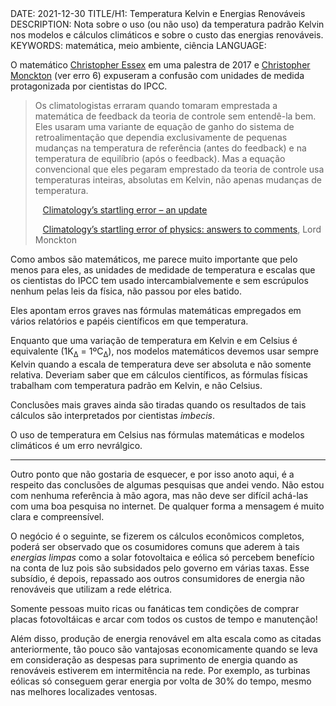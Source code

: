 <!DOCTYPE html>
<meta http-equiv="content-type" content="text/html; charset=utf-8">
<link rel="stylesheet" href="../css/style.css" type="text/css">
<!-- PLAIN TEXT -->
DATE: 2021-12-30
TITLE/H1: Temperatura Kelvin e Energias Renováveis
DESCRIPTION: Nota sobre o uso (ou não uso) da temperatura padrão Kelvin
nos modelos e cálculos climáticos e sobre o custo das energias renováveis.
KEYWORDS: matemática, meio ambiente, ciência
LANGUAGE: 

<!-- DATE MUST BE IN THE FORMAT YYY-MM-DD -->
<!-- H1 WILL BE ADDED TO POST/ARTICLE HEADER -->
<!-- KEYWORD DELIMITER IS COMMA -->


<!-- HYPERTEXT -->


O matemático [Christopher Essex](https://www.youtube.com/watch?v=6LFhQtTNLLU)
em uma palestra de 2017 e
[Christopher Monckton](https://www.youtube.com/watch?v=Jtlt0nh78V0) (ver erro 6)
expuseram a confusão com unidades de medida protagonizada por cientistas do IPCC.


> Os climatologistas erraram quando tomaram emprestada a matemática de feedback da teoria de controle sem entendê-la bem. Eles usaram uma variante de equação de ganho do sistema de retroalimentação que dependia exclusivamente de pequenas mudanças na temperatura de referência (antes do feedback) e na temperatura de equilíbrio (após o feedback). Mas a equação convencional que eles pegaram emprestado da teoria de controle usa temperaturas inteiras, absolutas em Kelvin, não apenas mudanças de temperatura.
> 
> &nbsp;&nbsp; [Climatology’s startling error – an update](https://wattsupwiththat.com/2018/07/30/climatologys-startling-error-an-update/)
> 
> &nbsp;&nbsp; [Climatology’s startling error of physics: answers to comments](https://wattsupwiththat.com/2018/08/15/climatologys-startling-error-of-physics-answers-to-comments/), Lord Monckton


Como ambos são matemáticos, me parece muito importante que pelo menos
para eles, as unidades de medidade de temperatura e escalas
que os cientistas do
IPCC tem usado intercambialvemente e sem escrúpulos nenhum pelas leis
da física, não passou por eles batido.

Eles apontam erros graves nas fórmulas matemáticas empregados em vários
relatórios e papéis científicos em que temperatura.

Enquanto que uma variação de temperatura em Kelvin e em Celsius
é equivalente (1K<sub>Δ</sub> = 1ºC<sub>Δ</sub>), nos modelos matemáticos
devemos usar sempre Kelvin quando a escala de temperatura deve ser absoluta
e não somente relativa. Deveriam saber que em cálculos científicos, as
fórmulas físicas trabalham com temperatura padrão
em Kelvin, e não Celsius.

Conclusões mais graves ainda são tiradas quando os resultados de tais
cálculos são interpretados por cientistas *imbecis*.

O uso de temperatura em Celsius nas fórmulas matemáticas e modelos
climáticos é um erro nevrálgico.

---

Outro ponto que não gostaria de esquecer, e por isso anoto aqui, é a respeito
das conclusões de algumas pesquisas que andei vendo. Não estou com
nenhuma referência à mão agora, mas não deve ser difícil achá-las
com uma boa pesquisa no internet. De qualquer forma a mensagem é muito clara
e compreensível.

O negócio é o seguinte, se fizerem os cálculos econômicos completos,
poderá ser observado que os cosumidores comuns que aderem
à tais *energias limpas* como a solar fotovoltaica e eólica só percebem
benefício na conta de luz pois são subsidados pelo governo em várias
taxas. Esse subsídio, é depois, repassado aos outros consumidores de
energia não renováveis que utilizam a rede elétrica.

Somente pessoas muito ricas ou fanáticas tem condições de comprar
placas fotovoltáicas e arcar com todos os custos de tempo e manutenção!

Além disso, produção de energia renovável em alta escala como as citadas
anteriormente, tão pouco são vantajosas economicamente quando se leva
em consideração as despesas para suprimento de energia quando as renováveis
estiverem em intermitência na rede. Por exemplo, as turbinas eólicas só conseguem
gerar energia por volta de 30% do tempo, mesmo nas melhores localizades
ventosas.

